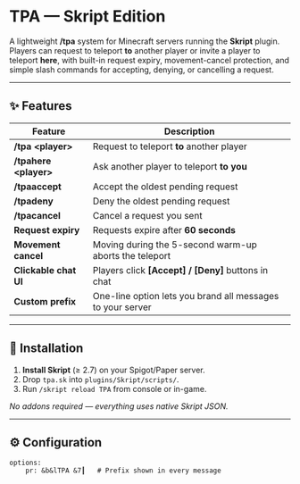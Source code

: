 # TPA — Skript Edition

A lightweight **/tpa** system for Minecraft servers running the **Skript** plugin.  
Players can request to teleport **to** another player or invite a player to teleport **here**, with built-in request expiry, movement-cancel protection, and simple slash commands for accepting, denying, or cancelling a request.

---

## ✨ Features

| Feature                | Description                                                    |
|------------------------|----------------------------------------------------------------|
| **/tpa \<player\>**    | Request to teleport **to** another player                      |
| **/tpahere \<player\>**| Ask another player to teleport **to you**                      |
| **/tpaaccept**         | Accept the oldest pending request                              |
| **/tpadeny**           | Deny the oldest pending request                                |
| **/tpacancel**         | Cancel a request you sent                                      |
| **Request expiry**     | Requests expire after **60 seconds**                           |
| **Movement cancel**    | Moving during the 5-second warm-up aborts the teleport         |
| **Clickable chat UI**  | Players click **[Accept] / [Deny]** buttons in chat            |
| **Custom prefix**      | One-line option lets you brand all messages to your server     |

---

## 📂 Installation

1. **Install Skript** (≥ 2.7) on your Spigot/Paper server.  
2. Drop `tpa.sk` into `plugins/Skript/scripts/`.  
3. Run `/skript reload TPA` from console or in-game.

_No addons required — everything uses native Skript JSON._

---

## ⚙️ Configuration

```skript
options:
    pr: &b&lTPA &7┃   # Prefix shown in every message
